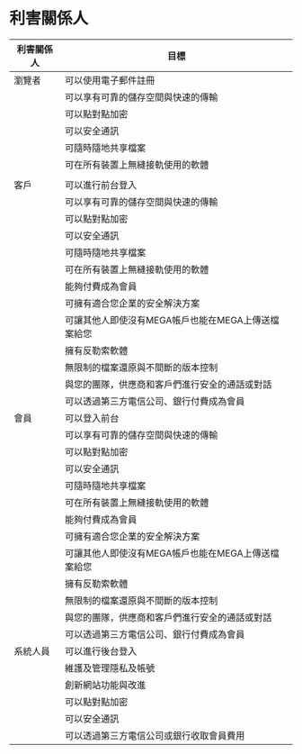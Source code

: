 # 利害關係人
|利害關係人|目標
|-----|----
|瀏覽者|可以使用電子郵件註冊|
||可以享有可靠的儲存空間與快速的傳輸|
||可以點對點加密|
||可以安全通訊|
||可隨時隨地共享檔案|
||可在所有裝置上無縫接軌使用的軟體|
||||能夠付費成為會員|
|客戶|可以進行前台登入|
||可以享有可靠的儲存空間與快速的傳輸|
||可以點對點加密|
||可以安全通訊|
||可隨時隨地共享檔案|
||可在所有裝置上無縫接軌使用的軟體|
||能夠付費成為會員|
||可擁有適合您企業的安全解決方案|
||可讓其他人即使沒有MEGA帳戶也能在MEGA上傳送檔案給您|
||擁有反勒索軟體|
||無限制的檔案還原與不間斷的版本控制|
||與您的團隊，供應商和客戶們進行安全的通話或對話|
||可以透過第三方電信公司、銀行付費成為會員|
|會員|可以登入前台|
||可以享有可靠的儲存空間與快速的傳輸|
||可以點對點加密|
||可以安全通訊|
||可隨時隨地共享檔案|
||可在所有裝置上無縫接軌使用的軟體|
||能夠付費成為會員|
||可擁有適合您企業的安全解決方案|
||可讓其他人即使沒有MEGA帳戶也能在MEGA上傳送檔案給您|
||擁有反勒索軟體|
||無限制的檔案還原與不間斷的版本控制|
||與您的團隊，供應商和客戶們進行安全的通話或對話|
||可以透過第三方電信公司、銀行付費成為會員
|系統人員|可以進行後台登入
||維護及管理隱私及帳號|
||創新網站功能與改進|
||可以點對點加密|
||可以安全通訊|
||可以透過第三方電信公司或銀行收取會員費用|

